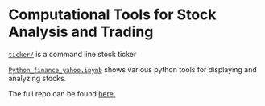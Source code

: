 # Computational Tools for Stock Analysis and Trading #

[`ticker/`](./ticker/) is a command line stock ticker

[`Python_finance_yahoo.ipynb`](./Python_finance_yahoo.ipynb) shows various python tools for displaying and analyzing stocks.

The full repo can be found [here.](https://github.com/cmutnik/ticker.sh)